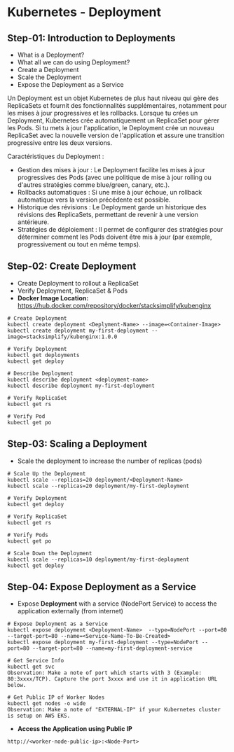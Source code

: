 # Kubernetes - Deployment

## Step-01: Introduction to Deployments
- What is a Deployment?
- What all we can do using Deployment?
- Create a Deployment
- Scale the Deployment
- Expose the Deployment as a Service

Un Deployment est un objet Kubernetes de plus haut niveau qui gère des ReplicaSets et fournit des fonctionnalités supplémentaires, notamment pour les mises à jour progressives et les rollbacks. Lorsque tu crées un Deployment, Kubernetes crée automatiquement un ReplicaSet pour gérer les Pods. Si tu mets à jour l'application, le Deployment crée un nouveau ReplicaSet avec la nouvelle version de l'application et assure une transition progressive entre les deux versions.

Caractéristiques du Deployment :
- Gestion des mises à jour : Le Deployment facilite les mises à jour progressives des Pods (avec une politique de mise à jour rolling ou d'autres stratégies comme blue/green, canary, etc.).
- Rollbacks automatiques : Si une mise à jour échoue, un rollback automatique vers la version précédente est possible.
- Historique des révisions : Le Deployment garde un historique des révisions des ReplicaSets, permettant de revenir à une version antérieure.
- Stratégies de déploiement : Il permet de configurer des stratégies pour déterminer comment les Pods doivent être mis à jour (par exemple, progressivement ou tout en même temps).


## Step-02: Create Deployment
- Create Deployment to rollout a ReplicaSet
- Verify Deployment, ReplicaSet & Pods
- **Docker Image Location:** https://hub.docker.com/repository/docker/stacksimplify/kubenginx
```
# Create Deployment
kubectl create deployment <Deplyment-Name> --image=<Container-Image>
kubectl create deployment my-first-deployment --image=stacksimplify/kubenginx:1.0.0 

# Verify Deployment
kubectl get deployments
kubectl get deploy 

# Describe Deployment
kubectl describe deployment <deployment-name>
kubectl describe deployment my-first-deployment

# Verify ReplicaSet
kubectl get rs

# Verify Pod
kubectl get po
```
## Step-03: Scaling a Deployment
- Scale the deployment to increase the number of replicas (pods)
```
# Scale Up the Deployment
kubectl scale --replicas=20 deployment/<Deployment-Name>
kubectl scale --replicas=20 deployment/my-first-deployment 

# Verify Deployment
kubectl get deploy

# Verify ReplicaSet
kubectl get rs

# Verify Pods
kubectl get po

# Scale Down the Deployment
kubectl scale --replicas=10 deployment/my-first-deployment 
kubectl get deploy
```

## Step-04: Expose Deployment as a Service
- Expose **Deployment** with a service (NodePort Service) to access the application externally (from internet)
```
# Expose Deployment as a Service
kubectl expose deployment <Deployment-Name>  --type=NodePort --port=80 --target-port=80 --name=<Service-Name-To-Be-Created>
kubectl expose deployment my-first-deployment --type=NodePort --port=80 --target-port=80 --name=my-first-deployment-service

# Get Service Info
kubectl get svc
Observation: Make a note of port which starts with 3 (Example: 80:3xxxx/TCP). Capture the port 3xxxx and use it in application URL below. 

# Get Public IP of Worker Nodes
kubectl get nodes -o wide
Observation: Make a note of "EXTERNAL-IP" if your Kubernetes cluster is setup on AWS EKS.
```
- **Access the Application using Public IP**
```
http://<worker-node-public-ip>:<Node-Port>
```